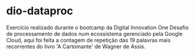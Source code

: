 # dio-dataproc
Exercício realizado durante o bootcamp da Digital Innovation One
Desafio de processamento de dados num ecossistema gerenciado pela Google Cloud, aqui foi feita a contagem de repetição das 19 palavras mais recorrentes do livro 'A Cartomante' de Wagner de Assis.

